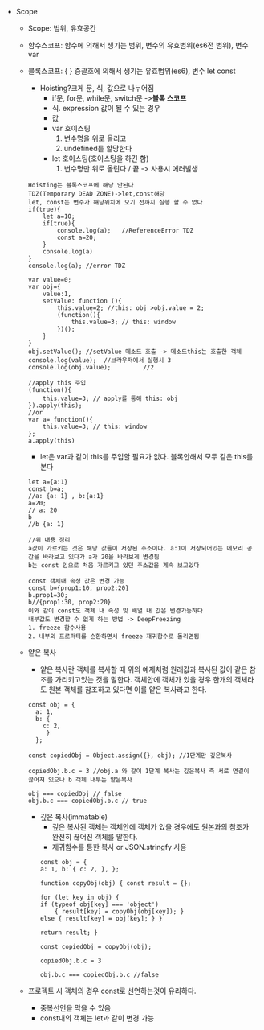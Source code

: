 * Scope 
    * Scope: 범위, 유효공간
    * 함수스코프: 함수에 의해서 생기는 범위, 변수의 유효범위(es6전 범위), 변수 var
    * 블록스코프: { } 중괄호에 의해서 생기는 유효범위(es6), 변수 let const  
        * Hoisting?크게 문, 식, 값으로 나누어짐
            * if문, for문, while문, switch문 ->**블록 스코프**
            * 식. expression 값이 될 수 있는 경우
            * 값
            * var 호이스팅
                1. 변수명을 위로 올리고
                2. undefined를 할당한다
            * let 호이스팅(호이스팅을 하긴 함)
                1. 변수명만 위로 올린다 / 끝 -> 사용시 에러발생
        ~~~
        Hoisting는 블록스코프에 해당 안된다
        TDZ(Temporary DEAD ZONE)->let,const해당
        let, const는 변수가 해당위치에 오기 전까지 실행 할 수 없다
        if(true){
            let a=10;
            if(true){
                console.log(a);   //ReferenceError TDZ 
                const a=20;
            }
            console.log(a)
        }
        console.log(a); //error TDZ
        ~~~
        
        ~~~      
        var value=0;
        var obj={
            value:1,
            setValue: function (){
                this.value=2; //this: obj >obj.value = 2;
                (function(){
                    this.value=3; // this: window
                })();
            }
        }
        obj.setValue(); //setValue 메소드 호출 -> 메소드this는 호출한 객체
        console.log(value);  //브라우저에서 실행시 3
        console.log(obj.value);         //2
        ~~~
        ~~~ 
        //apply this 주입
        (function(){
            this.value=3; // apply를 통해 this: obj
        }).apply(this);
        //or
        var a= function(){
            this.value=3; // this: window
        };
        a.apply(this)
        ~~~          
        * let은 var과 같이 this를 주입할 필요가 없다. 블록안해서 모두 같은 this를 본다
        
        ~~~
        let a={a:1} 
        const b=a; 
        //a: {a: 1} , b:{a:1}
        a=20;
        // a: 20
        b
        //b {a: 1}
        
        //위 내용 정리
        a값이 가르키는 것은 해당 값들이 저장된 주소이다. a:1이 저장되어있는 메모리 공간을 바라보고 있다가 a가 20을 바라보게 변경됨
        b는 const 임으로 처음 가르키고 있던 주소값을 계속 보고있다
        ~~~
      
        ~~~
        const 객체내 속성 값은 변경 가능
        const b={prop1:10, prop2:20}      
        b.prop1=30;
        b//{prop1:30, prop2:20}
        이와 같이 const도 객체 내 속성 및 배열 내 값은 변경가능하다
        내부값도 변경할 수 없게 하는 방법 -> DeepFreezing
        1. freeze 함수사용
        2. 내부의 프로퍼티를 순환하면서 freeze 재귀함수로 돌리면됨
        ~~~
    * 얕은 복사
        * 얕은 복사란 객체를 복사할 때 위의 예제처럼 원래값과 복사된 값이 같은 참조를 가리키고있는 것을 말한다. 객체안에 객체가 있을 경우 한개의 객체라도 원본 객체를 참조하고 있다면 이를 얕은 복사라고 한다.
        ~~~
        const obj = {
          a: 1,
          b: {
            c: 2,
             }
          };
            
        const copiedObj = Object.assign({}, obj); //1단계만 깊은복사
        
        copiedObj.b.c = 3 //obj.a 와 같이 1단계 복사는 깊은복사 즉 서로 연결이 끊어져 있으나 b 객체 내부는 얕은복사
        
        obj === copiedObj // false
        obj.b.c === copiedObj.b.c // true
        ~~~
      * 깊은 복사(immatable)
        * 깊은 복사된 객체는 객체안에 객체가 있을 경우에도 원본과의 참조가 완전히 끊어진 객체를 말한다.
        * 재귀함수를 통한 복사 or JSON.stringfy 사용
        ~~~
        const obj = {
        a: 1, b: { c: 2, }, };
        
        function copyObj(obj) { const result = {};
        
        for (let key in obj) {
        if (typeof obj[key] === 'object') 
            { result[key] = copyObj(obj[key]); } 
        else { result[key] = obj[key]; } }
        
        return result; }
        
        const copiedObj = copyObj(obj);
        
        copiedObj.b.c = 3
        
        obj.b.c === copiedObj.b.c //false         
        ~~~
    * 프로젝트 시 객체의 경우 const로 선언하는것이 유리하다. 
        * 중복선언을 막을 수 있음
        * const내의 객체는 let과 같이 변경 가능

    







